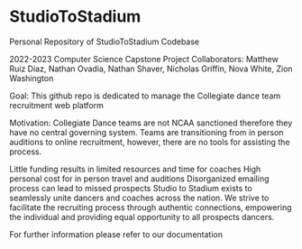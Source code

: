 # StudioToStadium
Personal Repository of StudioToStadium Codebase

2022-2023 Computer Science Capstone Project
Collaborators: Matthew Ruiz Diaz, Nathan Ovadia, Nathan Shaver, Nicholas Griffin, Nova White, Zion Washington

Goal: This github repo is dedicated to manage the Collegiate dance team recruitment web platform

Motivation: Collegiate Dance teams are not NCAA sanctioned therefore they have no central governing system. Teams are transitioning from in person auditions to online recruitment, however, there are no tools for assisting the process.

Little funding results in limited resources and time for coaches
High personal cost for in person travel and auditions
Disorganized emailing process can lead to missed prospects
Studio to Stadium exists to seamlessly unite dancers and coaches across the nation. We strive to facilitate the recruiting process through authentic connections, empowering the individual and providing equal opportunity to all prospects dancers.


For further information please refer to our documentation
